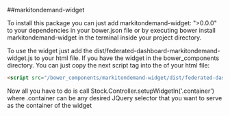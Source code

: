 ##markitondemand-widget

To install this package you can just add markitondemand-widget: ">0.0.0" to your dependencies in your bower.json file or by executing bower install markitondemand-widget in the terminal inside your project directory.

To use the widget just add the dist/federated-dashboard-markitondemand-widget.js to your html file. If you have the widget in the bower_components directory. You can just copy the next script tag into the <head> of your html file:

```html
<script src="/bower_components/markitondemand-widget/dist/federated-dashboard-markitondemand-widget.js"></script>
```

Now all you have to do is call Stock.Controller.setupWidgetIn('.container') where .container can be any desired JQuery selector that you want to serve as the container of the widget 
